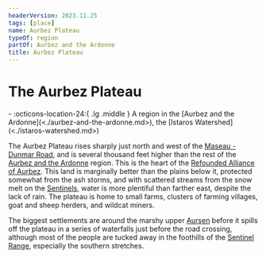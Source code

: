```yaml
---
headerVersion: 2023.11.25
tags: [place]
name: Aurbez Plateau
typeOf: region
partOf: Aurbez and the Ardonne
title: Aurbez Plateau
---
```

# The Aurbez Plateau
<div class="grid cards ext-narrow-margin ext-one-column" markdown>
-    :octicons-location-24:{ .lg .middle } A region in the [Aurbez and the Ardonne](<./aurbez-and-the-ardonne.md>), the [Istaros Watershed](<./istaros-watershed.md>)  
</div>


The Aurbez Plateau rises sharply just north and west of the [Maseau - Dunmar Road](<../greater-sembara/roads/maseau-dunmar-road.md>), and is several thousand feet higher than the rest of the [Aurbez and the Ardonne](<./aurbez-and-the-ardonne.md>) region. This is the heart of the [Refounded Alliance of Aurbez](<../greater-sembara/refounded-alliance-of-aurbez/refounded-alliance-of-aurbez.md>). This land is marginally better than the plains below it, protected somewhat from the ash storms, and with scattered streams from the snow melt on the [Sentinels](<../sentinel-range/sentinel-range.md>), water is more plentiful than farther east, despite the lack of rain. The plateau is home to small farms, clusters of farming villages, goat and sheep herders, and wildcat miners. 

The biggest settlements are around the marshy upper [Aursen](<rivers/aursen.md>) before it spills off the plateau in a series of waterfalls just before the road crossing, although most of the people are tucked away in the foothills of the [Sentinel Range](<../sentinel-range/sentinel-range.md>), especially the southern stretches.